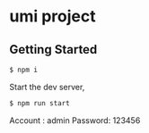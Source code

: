 # umi project

## Getting Started

```bash
$ npm i
```

Start the dev server,

```bash
$ npm run start
```

Account : admin
Password: 123456
